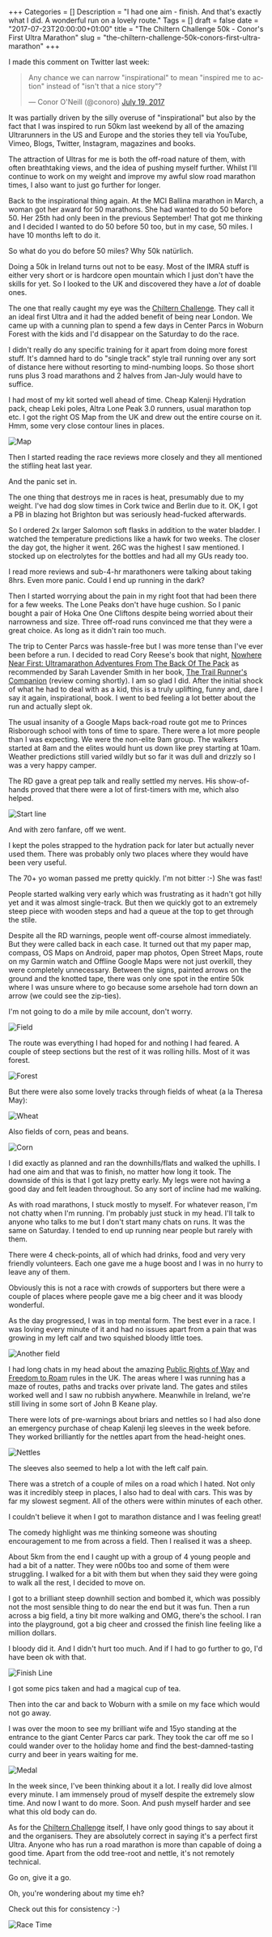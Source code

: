 +++
Categories = []
Description = "I had one aim - finish. And that's exactly what I did. A wonderful run on a lovely route."
Tags = []
draft = false
date = "2017-07-23T20:00:00+01:00"
title = "The Chiltern Challenge 50k - Conor's First Ultra Marathon"
slug = "the-chiltern-challenge-50k-conors-first-ultra-marathon"
+++

I made this comment on Twitter last week:

<blockquote class="twitter-tweet" data-lang="en"><p lang="en" dir="ltr">Any chance we can narrow &quot;inspirational&quot; to mean &quot;inspired me to action&quot; instead of &quot;isn&#39;t that a nice story&quot;?</p>&mdash; Conor O&#39;Neill (@conoro) <a href="https://twitter.com/conoro/status/887569059612676096">July 19, 2017</a></blockquote>
<script async src="//platform.twitter.com/widgets.js" charset="utf-8"></script>

It was partially driven by the silly overuse of "inspirational" but also by the fact that I was inspired to run 50km last weekend by all of the amazing Ultrarunners in the US and Europe and the stories they tell via YouTube, Vimeo, Blogs, Twitter, Instagram, magazines and books.

The attraction of Ultras for me is both the off-road nature of them, with often breathtaking views, and the idea of pushing myself further. Whilst I'll continue to work on my weight and improve my awful slow road marathon times, I also want to just go further for longer.

Back to the inspirational thing again. At the MCI Ballina marathon in March, a woman got her award for 50 marathons. She had wanted to do 50 before 50. Her 25th had only been in the previous September! That got me thinking and I decided I wanted to do 50 before 50 too, but in my case, 50 miles. I have 10 months left to do it.

So what do you do before 50 miles? Why 50k natürlich.

Doing a 50k in Ireland turns out not to be easy. Most of the IMRA stuff is either very short or is hardcore open mountain which I just don't have the skills for yet. So I looked to the UK and discovered they have a *lot* of doable ones.

The one that really caught my eye was the [Chiltern Challenge](http://www.xnrg.co.uk/events/details/chiltern-challenge-ultra2017.aspx). They call it an ideal first Ultra and it had the added benefit of being near London. We came up with a cunning plan to spend a few days in Center Parcs in Woburn Forest with the kids and I'd disappear on the Saturday to do the race.

I didn't really do any specific training for it apart from doing more forest stuff. It's damned hard to do "single track" style trail running over any sort of distance here without resorting to mind-numbing loops. So those short runs plus 3 road marathons and 2 halves from Jan-July would have to suffice.

I had most of my kit sorted well ahead of time. Cheap Kalenji Hydration pack, cheap Leki poles, Altra Lone Peak 3.0 runners, usual marathon top etc. I got the right OS Map from the UK and drew out the entire course on it. Hmm, some very close contour lines in places.

![Map](https://conoroneill.com.s3.amazonaws.com/wp-content/uploads/2017/07/chiltern_map.jpg)

Then I started reading the race reviews more closely and they all mentioned the stifling heat last year.

And the panic set in.

The one thing that destroys me in races is heat, presumably due to my weight. I've had dog slow times in Cork twice and Berlin due to it. OK, I got a PB in blazing hot Brighton but was seriously head-fucked afterwards.

So I ordered 2x larger Salomon soft flasks in addition to the water bladder. I watched the temperature predictions like a hawk for two weeks. The closer the day got, the higher it went. 26C was the highest I saw mentioned. I stocked up on electrolytes for the bottles and had all my GUs ready too.

I read more reviews and sub-4-hr marathoners were talking about taking 8hrs. Even more panic. Could I end up running in the dark?

Then I started worrying about the pain in my right foot that had been there for a few weeks. The Lone Peaks don't have huge cushion. So I panic bought a pair of Hoka One One Cliftons despite being worried about their narrowness and size. Three off-road runs convinced me that they were a great choice. As long as it didn't rain too much.

The trip to Center Parcs was hassle-free but I was more tense than I've ever been before a run. I decided to read Cory Reese's book that night, [Nowhere Near First: Ultramarathon Adventures From The Back Of The Pack](https://www.amazon.com/Nowhere-Near-First-Ultramarathon-Adventures-ebook/dp/B01KW37P5M/ref=tmm_kin_swatch_0?_encoding=UTF8&qid=&sr=) as recommended by Sarah Lavender Smith in her book, [The Trail Runner's Companion](https://www.amazon.com/Trail-Runners-Companion-Step-Step-ebook/dp/B071WDHGCW/ref=sr_1_1?s=digital-text&ie=UTF8&qid=1500834677&sr=1-1&keywords=the+trail+runners+companion) (review coming shortly). I am so glad I did. After the initial shock of what he had to deal with as a kid, this is a truly uplifting, funny and, dare I say it again, inspirational, book. I went to bed feeling a lot better about the run and actually slept ok.

The usual insanity of a Google Maps back-road route got me to Princes Risborough school with tons of time to spare. There were a lot more people than I was expecting. We were the non-elite 9am group. The walkers started at 8am and the elites would hunt us down like prey starting at 10am. Weather predictions still varied wildly but so far it was dull and drizzly so I was a very happy camper.

The RD gave a great pep talk and really settled my nerves. His show-of-hands proved that there were a lot of first-timers with me, which also helped.

![Start line](https://conoroneill.com.s3.amazonaws.com/wp-content/uploads/2017/07/2017-07-15%2008.46.05.jpg)

And with zero fanfare, off we went.

I kept the poles strapped to the hydration pack for later but actually never used them. There was probably only two places where they would have been very useful.

The 70+ yo woman passed me pretty quickly. I'm not bitter :-) She was fast!

People started walking very early which was frustrating as it hadn't got hilly yet and it was almost single-track. But then we quickly got to an extremely steep piece with wooden steps and had a queue at the top to get through the stile.

Despite all the RD warnings, people went off-course almost immediately. But they were called back in each case. It turned out that my paper map, compass, OS Maps on Android, paper map photos, Open Street Maps, route on my Garmin watch and Offline Google Maps were not just overkill, they were completely unnecessary. Between the signs, painted arrows on the ground and the knotted tape, there was only one spot in the entire 50k where I was unsure where to go because some arsehole had torn down an arrow (we could see the zip-ties).

I'm not going to do a mile by mile account, don't worry.

![Field](https://conoroneill.com.s3.amazonaws.com/wp-content/uploads/2017/07/2017-07-15%2010.38.11.jpg)

The route was everything I had hoped for and nothing I had feared. A couple of steep sections but the rest of it was rolling hills. Most of it was forest.

![Forest](https://conoroneill.com.s3.amazonaws.com/wp-content/uploads/2017/07/2017-07-15%2015.04.51.jpg)

But there were also some lovely tracks through fields of wheat (a la Theresa May):

![Wheat](https://conoroneill.com.s3.amazonaws.com/wp-content/uploads/2017/07/2017-07-15%2014.58.13.jpg)

Also fields of corn, peas and beans.

![Corn](https://conoroneill.com.s3.amazonaws.com/wp-content/uploads/2017/07/2017-07-15%2012.19.07.jpg)

I did exactly as planned and ran the downhills/flats and walked the uphills. I had one aim and that was to finish, no matter how long it took. The downside of this is that I got lazy pretty early. My legs were not having a good day and felt leaden throughout. So any sort of incline had me walking.

As with road marathons, I stuck mostly to myself. For whatever reason, I'm not chatty when I'm running. I'm probably just stuck in my head. I'll talk to anyone who talks to me but I don't start many chats on runs. It was the same on Saturday. I tended to end up running near people but rarely with them.

There were 4 check-points, all of which had drinks, food and very very friendly volunteers. Each one gave me a huge boost and I was in no hurry to leave any of them.

Obviously this is not a race with crowds of supporters but there were a couple of places where people gave me a big cheer and it was bloody wonderful.

As the day progressed, I was in top mental form. The best ever in a race. I was loving every minute of it and had no issues apart from a pain that was growing in my left calf and two squished bloody little toes.

![Another field](https://conoroneill.com.s3.amazonaws.com/wp-content/uploads/2017/07/2017-07-15%2015.31.41.jpg)

I had long chats in my head about the amazing [Public Rights of Way](https://en.wikipedia.org/wiki/Rights_of_way_in_England_and_Wales) and [Freedom to Roam](https://en.wikipedia.org/wiki/Freedom_to_roam) rules in the UK. The areas where I was running has a maze of routes, paths and tracks over private land. The gates and stiles worked well and I saw no rubbish anywhere. Meanwhile in Ireland, we're still living in some sort of John B Keane play.

There were lots of pre-warnings about briars and nettles so I had also done an emergency purchase of cheap Kalenji leg sleeves in the week before. They worked brilliantly for the nettles apart from the head-height ones.

![Nettles](https://conoroneill.com.s3.amazonaws.com/wp-content/uploads/2017/07/2017-07-15%2014.48.41.jpg)

The sleeves also seemed to help a lot with the left calf pain.

There was a stretch of a couple of miles on a road which I hated. Not only was it incredibly steep in places, I also had to deal with cars. This was by far my slowest segment. All of the others were within minutes of each other.

I couldn't believe it when I got to marathon distance and I was feeling great!

The comedy highlight was me thinking someone was shouting encouragement to me from across a field. Then I realised it was a sheep.

About 5km from the end I caught up with a group of 4 young people and had a bit of a natter. They were n00bs too and some of them were struggling. I walked for a bit with them but when they said they were going to walk all the rest, I decided to move on.

I got to a brilliant steep downhill section and bombed it, which was possibly not the most sensible thing to do near the end but it was fun. Then a run across a big field, a tiny bit more walking and OMG, there's the school. I ran into the playground, got a big cheer and crossed the finish line feeling like a million dollars.

I bloody did it. And I didn't hurt too much. And if I had to go further to go, I'd have been ok with that.

![Finish Line](https://conoroneill.com.s3.amazonaws.com/wp-content/uploads/2017/07/2017-07-15%2016.52.11-1.jpg)

I got some pics taken and had a magical cup of tea.

Then into the car and back to Woburn with a smile on my face which would not go away.

I was over the moon to see my brilliant wife and 15yo standing at the entrance to the giant Center Parcs car park. They took the car off me so I could wander over to the holiday home and find the best-damned-tasting curry and beer in years waiting for me.

![Medal](https://conoroneill.com.s3.amazonaws.com/wp-content/uploads/2017/07/2017-07-16%2009.00.51.jpg)

In the week since, I've been thinking about it a lot. I really did love almost every minute. I am immensely proud of myself despite the extremely slow time. And now I want to do more. Soon. And push myself harder and see what this old body can do.

As for the [Chiltern Challenge](http://www.xnrg.co.uk/events/details/chiltern-challenge-ultra2017.aspx) itself, I have only good things to say about it and the organisers. They are absolutely correct in saying it's a perfect first Ultra. Anyone who has run a road marathon is more than capable of doing a good time. Apart from the odd tree-root and nettle, it's not remotely technical.

Go on, give it a go.

Oh, you're wondering about my time eh?

Check out this for consistency :-)

![Race Time](https://conoroneill.com.s3.amazonaws.com/wp-content/uploads/2017/07/racetime2.jpg)
